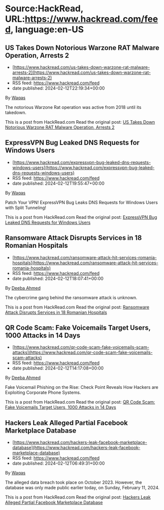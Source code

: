 # Source:HackRead, URL:https://www.hackread.com/feed, language:en-US

## US Takes Down Notorious Warzone RAT Malware Operation, Arrests 2
 - [https://www.hackread.com/us-takes-down-warzone-rat-malware-arrests-2](https://www.hackread.com/us-takes-down-warzone-rat-malware-arrests-2)
 - RSS feed: https://www.hackread.com/feed
 - date published: 2024-02-12T22:19:34+00:00

<p>By <a href="https://www.hackread.com/author/hackread/" rel="nofollow">Waqas</a></p>
<p>The notorious Warzone Rat operation was active from 2018 until its takedown.</p>
<p>This is a post from HackRead.com Read the original post: <a href="https://www.hackread.com/us-takes-down-warzone-rat-malware-arrests-2/" rel="nofollow">US Takes Down Notorious Warzone RAT Malware Operation, Arrests 2</a></p>

## ExpressVPN Bug Leaked DNS Requests for Windows Users
 - [https://www.hackread.com/expressvpn-bug-leaked-dns-requests-windows-users](https://www.hackread.com/expressvpn-bug-leaked-dns-requests-windows-users)
 - RSS feed: https://www.hackread.com/feed
 - date published: 2024-02-12T19:55:47+00:00

<p>By <a href="https://www.hackread.com/author/hackread/" rel="nofollow">Waqas</a></p>
<p>Patch Your VPN! ExpressVPN Bug Leaks DNS Requests for Windows Users with Split Tunneling!</p>
<p>This is a post from HackRead.com Read the original post: <a href="https://www.hackread.com/expressvpn-bug-leaked-dns-requests-windows-users/" rel="nofollow">ExpressVPN Bug Leaked DNS Requests for Windows Users</a></p>

## Ransomware Attack Disrupts Services in 18 Romanian Hospitals
 - [https://www.hackread.com/ransomware-attack-hit-services-romania-hospitals](https://www.hackread.com/ransomware-attack-hit-services-romania-hospitals)
 - RSS feed: https://www.hackread.com/feed
 - date published: 2024-02-12T18:07:41+00:00

<p>By <a href="https://www.hackread.com/author/deeba/" rel="nofollow">Deeba Ahmed</a></p>
<p>The cybercrime gang behind the ransomware attack is unknown.</p>
<p>This is a post from HackRead.com Read the original post: <a href="https://www.hackread.com/ransomware-attack-hit-services-romania-hospitals/" rel="nofollow">Ransomware Attack Disrupts Services in 18 Romanian Hospitals</a></p>

## QR Code Scam: Fake Voicemails Target Users, 1000 Attacks in 14 Days
 - [https://www.hackread.com/qr-code-scam-fake-voicemails-scam-attacks](https://www.hackread.com/qr-code-scam-fake-voicemails-scam-attacks)
 - RSS feed: https://www.hackread.com/feed
 - date published: 2024-02-12T14:17:08+00:00

<p>By <a href="https://www.hackread.com/author/deeba/" rel="nofollow">Deeba Ahmed</a></p>
<p>Fake Voicemail Phishing on the Rise: Check Point Reveals How Hackers are Exploiting Corporate Phone Systems.</p>
<p>This is a post from HackRead.com Read the original post: <a href="https://www.hackread.com/qr-code-scam-fake-voicemails-scam-attacks/" rel="nofollow">QR Code Scam: Fake Voicemails Target Users, 1000 Attacks in 14 Days</a></p>

## Hackers Leak Alleged Partial Facebook Marketplace Database
 - [https://www.hackread.com/hackers-leak-facebook-marketplace-database](https://www.hackread.com/hackers-leak-facebook-marketplace-database)
 - RSS feed: https://www.hackread.com/feed
 - date published: 2024-02-12T06:49:31+00:00

<p>By <a href="https://www.hackread.com/author/hackread/" rel="nofollow">Waqas</a></p>
<p>The alleged data breach took place on October 2023. However, the database was only made public earlier today, on Sunday, February 11, 2024.</p>
<p>This is a post from HackRead.com Read the original post: <a href="https://www.hackread.com/hackers-leak-facebook-marketplace-database/" rel="nofollow">Hackers Leak Alleged Partial Facebook Marketplace Database</a></p>

